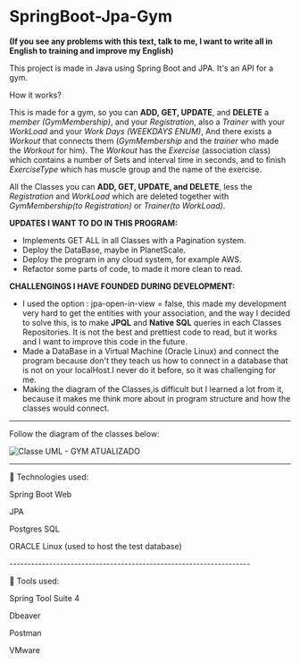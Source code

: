 # SpringBoot-Jpa-Gym
<strong>(If you see any problems with this text, talk to me, I want to write all in English to training and improve my English)</strong>

This project is made in Java using Spring Boot and JPA. It's an API for a gym.

How it works?

This is made for a gym, so you can **ADD, GET, UPDATE**, and **DELETE** </strong> a *member (GymMembership)*, and your *Registration*, also a *Trainer* with your *WorkLoad* and your *Work Days (WEEKDAYS ENUM)*,
And there exists a *Workout* that connects them (*GymMembership* and the *trainer* who made the *Workout* for him). The *Workout* has the *Exercise* (association class) which contains a number of Sets and interval time in seconds, and to finish *ExerciseType* which has muscle group and the name of the exercise.

All the Classes you can **ADD, GET, UPDATE, and DELETE**, less the *Registration* and *WorkLoad* which are deleted together with *GymMembership(to Registration)* or *Trainer(to WorkLoad)*.

**UPDATES I WANT TO DO IN THIS PROGRAM:<br>**
* Implements GET ALL in all Classes with a Pagination system.<br>
* Deploy the DataBase, maybe in PlanetScale.<br>
* Deploy the program in any cloud system, for example AWS.<br>
* Refactor some parts of code, to made it more clean to read.<br>

**CHALLENGINGS I HAVE FOUNDED DURING DEVELOPMENT:<br>**
* I used the option : jpa-open-in-view = false, this made my development very hard to get the entities with your association, and the way I decided to solve this, is to make **JPQL** and **Native SQL** queries in each Classes Repositories. It is not the best and prettiest code to read, but it works and I want to improve this code in the future.<br>
* Made a DataBase in a Virtual Machine (Oracle Linux) and connect the program because don't they teach us how to connect in a database that is not on your localHost.I never do it before, so it was challenging for me.<br>
* Making the diagram of the Classes,is difficult but I learned a lot from it, because it makes me think more about in program structure and how the classes would connect.<br>
-------------------------------------------------------------------

Follow the diagram of the classes below:

![Classe UML - GYM ATUALIZADO](https://github.com/guilhermeRizzatto/SpringBoot-Jpa-Gym/assets/126302322/5d3de174-bea8-4d82-984a-d50ddaceb6af)



-------------------------------------------------------------------
<p>🚀 Technologies used: </p>
<p>Spring Boot Web</p>
<p>JPA</p>
<p>Postgres SQL</p>
<p>ORACLE Linux (used to host the test database)</p>
------------------------------------------------------------------- <br>
<p>🔧 Tools used: </p>
<p>Spring Tool Suite 4</p>
<p>Dbeaver</p>
<p>Postman</p>
<p>VMware</p>
